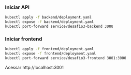 ### Iniciar API

```sh
kubectl apply -f backend/deployment.yaml
kubectl expose -f backend/deployment.yaml
kubectl port-forward service/desafio3-backend 3000
```

### Iniciar frontend

```sh
kubectl apply -f frontend/deployment.yaml
kubectl expose -f frontend/deployment.yaml
kubectl port-forward service/desafio3-frontend 3001:3000
```

Acessar http://localhost:3001